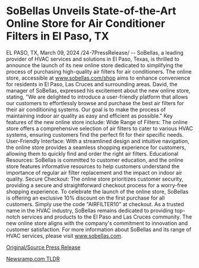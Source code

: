# SoBellas Unveils State-of-the-Art Online Store for Air Conditioner Filters in El Paso, TX

EL PASO, TX, March 09, 2024 /24-7PressRelease/ -- SoBellas, a leading provider of HVAC services and solutions in El Paso, Texas, is thrilled to announce the launch of its new online store dedicated to simplifying the process of purchasing high-quality air filters for air conditioners. The online store, accessible at www.sobellas.com/shop aims to enhance convenience for residents in El Paso, Las Cruces and surrounding areas.  David, the manager of SoBellas, expressed his excitement about the new online store, stating, "We are delighted to introduce a user-friendly platform that allows our customers to effortlessly browse and purchase the best air filters for their air conditioning systems. Our goal is to make the process of maintaining indoor air quality as easy and efficient as possible."  Key features of the new online store include:  Wide Range of Filters: The online store offers a comprehensive selection of air filters to cater to various HVAC systems, ensuring customers find the perfect fit for their specific needs.  User-Friendly Interface: With a streamlined design and intuitive navigation, the online store provides a seamless shopping experience for customers, allowing them to quickly find and order the right air filters.  Educational Resources: SoBellas is committed to customer education, and the online store features informative resources to help customers understand the importance of regular air filter replacement and the impact on indoor air quality.  Secure Checkout: The online store prioritizes customer security, providing a secure and straightforward checkout process for a worry-free shopping experience.  To celebrate the launch of the online store, SoBellas is offering an exclusive 10% discount on the first purchase for all customers. Simply use the code "AIRFILTER10" at checkout.  As a trusted name in the HVAC industry, SoBellas remains dedicated to providing top-notch services and products to the El Paso and Las Cruces community. The new online store aligns with the company's commitment to innovation and customer satisfaction.  For more information about SoBellas and its range of HVAC services, please visit www.sobellas.com. 

[Original/Source Press Release](https://www.24-7pressrelease.com/press-release/509155/sobellas-unveils-state-of-the-art-online-store-for-air-conditioner-filters-in-el-paso-tx) 

[Newsramp.com TLDR](https://newsramp.com/None) 